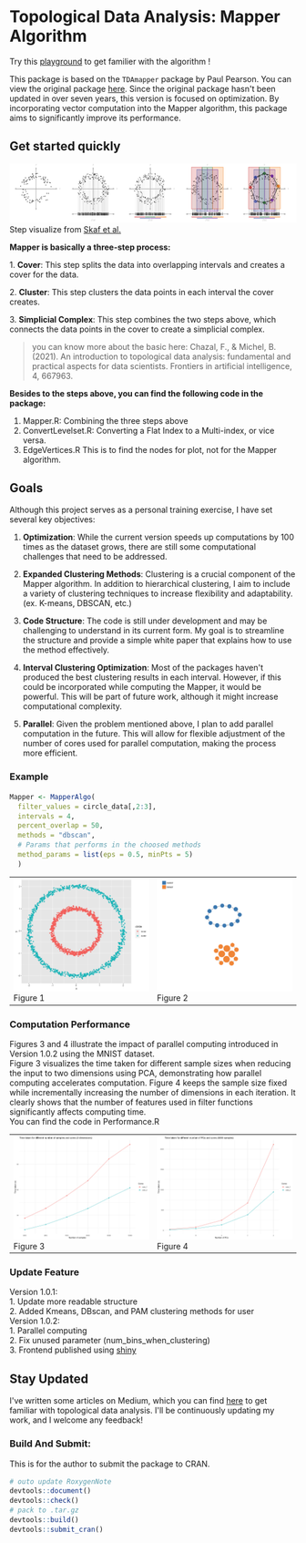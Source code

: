 # Topological Data Analysis: Mapper Algorithm
Try this [playground](https://tf3q5u-0-0.shinyapps.io/mapperalgo/) to get familier with the algorithm !<br/>

This package is based on the `TDAmapper` package by Paul Pearson. You can view the original package [here](https://github.com/paultpearson/TDAmapper). Since the original package hasn't been updated in over seven years, this version is focused on optimization. By incorporating vector computation into the Mapper algorithm, this package aims to significantly improve its performance.

## Get started quickly

![Mapper](man/figures/mapper.png) Step visualize from [Skaf et al.](https://doi.org/10.1016/j.jbi.2022.104082)

**Mapper is basically a three-step process:**

1\. **Cover**: This step splits the data into overlapping intervals and creates a cover for the data.

2\. **Cluster**: This step clusters the data points in each interval the cover creates.

3\. **Simplicial Complex**: This step combines the two steps above, which connects the data points in the cover to create a simplicial complex.

> you can know more about the basic here: Chazal, F., & Michel, B. (2021). An introduction to topological data analysis: fundamental and practical aspects for data scientists. Frontiers in artificial intelligence, 4, 667963.

**Besides to the steps above, you can find the following code in the package:**

1.  Mapper.R: Combining the three steps above
2.  ConvertLevelset.R: Converting a Flat Index to a Multi-index, or vice versa.
3.  EdgeVertices.R This is to find the nodes for plot, not for the Mapper algorithm.

## Goals

Although this project serves as a personal training exercise, I have set several key objectives:

1.  **Optimization**: While the current version speeds up computations by 100 times as the dataset grows, there are still some computational challenges that need to be addressed.

2.  **Expanded Clustering Methods**: Clustering is a crucial component of the Mapper algorithm. In addition to hierarchical clustering, I aim to include a variety of clustering techniques to increase flexibility and adaptability. (ex. K-means, DBSCAN, etc.)

3.  **Code Structure**: The code is still under development and may be challenging to understand in its current form. My goal is to streamline the structure and provide a simple white paper that explains how to use the method effectively.

4.  **Interval Clustering Optimization**: Most of the packages haven't produced the best clustering results in each interval. However, if this could be incorporated while computing the Mapper, it would be powerful. This will be part of future work, although it might increase computational complexity.

5.  **Parallel**: Given the problem mentioned above, I plan to add parallel computation in the future. This will allow for flexible adjustment of the number of cores used for parallel computation, making the process more efficient.


### Example

``` r
Mapper <- MapperAlgo(
  filter_values = circle_data[,2:3],
  intervals = 4,
  percent_overlap = 50,
  methods = "dbscan", 
  # Params that performs in the choosed methods
  method_params = list(eps = 0.5, minPts = 5)
  )
```

<table>
  <tr>
    <td><img src="man/figures/Circle.png" alt="Circle" width="500"/><br/>Figure 1</td>
    <td><img src="man/figures/CircleMapper.png" alt="CircleMapper" width="500"/><br/>Figure 2</td>
  </tr>
</table>

### Computation Performance
Figures 3 and 4 illustrate the impact of parallel computing introduced in Version 1.0.2 using the MNIST dataset. <br/>
Figure 3 visualizes the time taken for different sample sizes when reducing the input to two dimensions using PCA, 
demonstrating how parallel computing accelerates computation.
Figure 4 keeps the sample size fixed while incrementally increasing the number of dimensions in each iteration. 
It clearly shows that the number of features used in filter functions significantly affects computing time.<br/>
You can find the code in Performance.R
<table>
  <tr>
    <td><img src="man/figures/Performance1.png" alt="Circle" width="500"/><br/>Figure 3</td>
    <td><img src="man/figures/Performance2.png" alt="CircleMapper" width="500"/><br/>Figure 4</td>
  </tr>
</table>

### Update Feature

Version 1.0.1: <br/>1. Update more readable structure <br/>2. Added Kmeans, DBscan, and PAM clustering methods for user <br/>
Version 1.0.2: <br/>1. Parallel computing <br/>2. Fix unused parameter (num_bins_when_clustering) <br/>3. Frontend published using [shiny](https://shiny.posit.co/)

## Stay Updated

I've written some articles on Medium, which you can find [here](https://medium.com/@kennywang2003) to get familiar with topological data analysis. I'll be continuously updating my work, and I welcome any feedback!

### Build And Submit:

This is for the author to submit the package to CRAN.

``` r
# outo update RoxygenNote
devtools::document()
devtools::check()
# pack to .tar.gz
devtools::build()
devtools::submit_cran()
```
